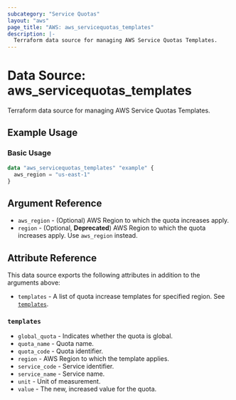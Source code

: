 ```yaml
---
subcategory: "Service Quotas"
layout: "aws"
page_title: "AWS: aws_servicequotas_templates"
description: |-
  Terraform data source for managing AWS Service Quotas Templates.
---
```


# Data Source: aws_servicequotas_templates

Terraform data source for managing AWS Service Quotas Templates.

## Example Usage

### Basic Usage

```terraform
data "aws_servicequotas_templates" "example" {
  aws_region = "us-east-1"
}
```

## Argument Reference

* `aws_region` - (Optional) AWS Region to which the quota increases apply.
* `region` - (Optional, **Deprecated**) AWS Region to which the quota increases apply. Use `aws_region` instead.

## Attribute Reference

This data source exports the following attributes in addition to the arguments above:

* `templates` - A list of quota increase templates for specified region. See [`templates`](#templates).

### `templates`

* `global_quota` - Indicates whether the quota is global.
* `quota_name` - Quota name.
* `quota_code` - Quota identifier.
* `region` - AWS Region to which the template applies.
* `service_code` - Service identifier.
* `service_name` - Service name.
* `unit` - Unit of measurement.
* `value` - The new, increased value for the quota.
